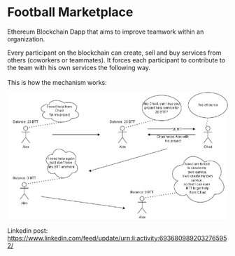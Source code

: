 # Football Marketplace
Ethereum Blockchain Dapp that aims to improve teamwork within an organization.

Every participant on the blockchain can create, sell and buy services from others (coworkers or teammates).
It forces each participant to contribute to the team with his own services the following way. <br><br>
This is how the mechanism works:

![Mechanism of application.](mechanism.drawio.png)

Linkedin post: https://www.linkedin.com/feed/update/urn:li:activity:6936809892032765952/


